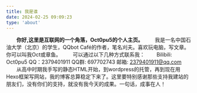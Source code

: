 ```yaml
---
title: 我是谁
date: 2024-02-25 09:09:23
type: 'about'
---
```


&ensp;&ensp;&ensp;&ensp;**你好,这里是互联网的一个角落，Oct0pu5的个人主页。**
&ensp;&ensp;&ensp;&ensp;我是一名中国石油大学（北京）的学生，QQbot Café的作者，笔名刈夫。喜欢玩电脑，写文章。你可以叫我Oct或章鱼。
&ensp;&ensp;&ensp;&ensp;可以通过以下几种方式联系我：
&ensp;&ensp;&ensp;&ensp;Bilibili: Oct0pu5  QQ：2379401911  QQ群: 697702743  邮箱: 2379401911@qq.com
&ensp;&ensp;&ensp;&ensp;从高中时期我手写的静态HTML开始，到wordpress的托管，再到现在用Hexo框架写网站，我的博客总算稳定下来了。这里要特别感谢那些支持我建站的朋友们，没有你们的支持，就没有我今天的成果。一句话，成事在人！